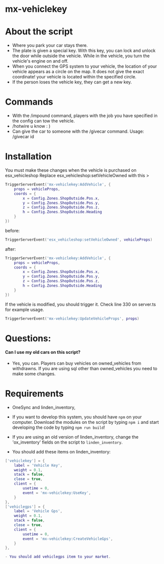 # mx-vehiclekey

# About the script
- Where you park your car stays there.
- The plate is given a special key. With this key, you can lock and unlock the door while outside the vehicle. While in the vehicle, you turn the vehicle's engine on and off.
- When you connect the GPS system to your vehicle, the location of your vehicle appears as a circle on the map. It does not give the exact coordinate! your vehicle is located within the specified circle.
- If the person loses the vehicle key, they can get a new key.

# Commands
- With the /impound command, players with the job you have specified in the config can tow the vehicle.
- /hotwire u know : )
- Can give the car to someone with the /givecar command. Usage: /givecar id

# Installation

You must make these changes when the vehicle is purchased on esx_vehicleshop
Replace esx_vehicleshop:setVehicleOwned with this >
```lua
TriggerServerEvent('mx-vehiclekey:AddVehicle', {
	props = vehicleProps,
	coords = {
		x = Config.Zones.ShopOutside.Pos.x,
		y = Config.Zones.ShopOutside.Pos.y,
		z = Config.Zones.ShopOutside.Pos.z,
		h = Config.Zones.ShopOutside.Heading
	}
})
```

before: 
```lua
TriggerServerEvent('esx_vehicleshop:setVehicleOwned', vehicleProps)
```
after:
```lua
TriggerServerEvent('mx-vehiclekey:AddVehicle', {
	props = vehicleProps,
	coords = {
		x = Config.Zones.ShopOutside.Pos.x,
		y = Config.Zones.ShopOutside.Pos.y,
		z = Config.Zones.ShopOutside.Pos.z,
		h = Config.Zones.ShopOutside.Heading
	}
})
```

If the vehicle is modified, you should trigger it. Check line 330 on server.ts for example usage.
```lua
TriggerServerEvent('mx-vehiclekey:UpdateVehicleProps', props)
```


# Questions:
#### Can I use my old cars on this script?
- Yes, you can. Players can buy vehicles on owned_vehicles from withdrawns. If you are using sql other than owned_vehicles you need to make some changes.

# Requirements
- OneSync and linden_inventory,
- If you want to develop this system, you should have `npm` on your computer. Download the modules on the script by typing `npm i` and start developing the code by typing `npm run build`!
- If you are using an old version of linden_inventory, change the 'ox_inventory' fields on the script to `linden_inventory`.

- You should add these items on linden_inventory:
```lua
['vehiclekey'] = {
	label = 'Vehicle Key',
	weight = 0.1,
	stack = false,
	close = true,
	client = {
		usetime = 0,
		event = 'mx-vehiclekey:UseKey',
	}
},
['vehiclegps'] = {
	label = 'Vehicle Gps',
	weight = 0.1,
	stack = false,
	close = true,
	client = {
		usetime = 0,
		event = 'mx-vehiclekey:CreateVehicleGps',
	}
},

- You should add vehiclegps item to your market.
```
